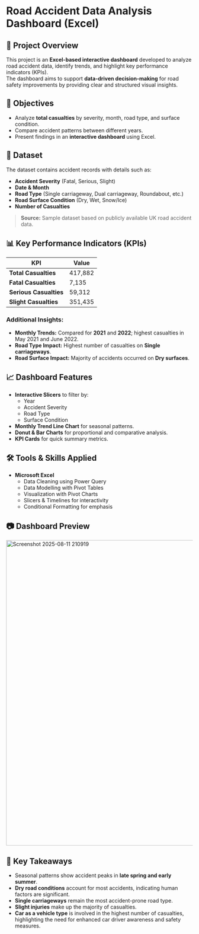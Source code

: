 # Road Accident Data Analysis Dashboard (Excel)

## 📌 Project Overview
This project is an **Excel-based interactive dashboard** developed to analyze road accident data, identify trends, and highlight key performance indicators (KPIs).  
The dashboard aims to support **data-driven decision-making** for road safety improvements by providing clear and structured visual insights.

## 🎯 Objectives
- Analyze **total casualties** by severity, month, road type, and surface condition.
- Compare accident patterns between different years.
- Present findings in an **interactive dashboard** using Excel.

## 📂 Dataset
The dataset contains accident records with details such as:
- **Accident Severity** (Fatal, Serious, Slight)
- **Date & Month**
- **Road Type** (Single carriageway, Dual carriageway, Roundabout, etc.)
- **Road Surface Condition** (Dry, Wet, Snow/Ice)
- **Number of Casualties**

> **Source:** Sample dataset based on publicly available UK road accident data.

## 📊 Key Performance Indicators (KPIs)
| KPI | Value |
|-----|-------|
| **Total Casualties** | 417,882 |
| **Fatal Casualties** | 7,135 |
| **Serious Casualties** | 59,312 |
| **Slight Casualties** | 351,435 |

### Additional Insights:
- **Monthly Trends:** Compared for **2021** and **2022**; highest casualties in May 2021 and June 2022.
- **Road Type Impact:** Highest number of casualties on **Single carriageways**.
- **Road Surface Impact:** Majority of accidents occurred on **Dry surfaces**.

## 📈 Dashboard Features
- **Interactive Slicers** to filter by:
  - Year
  - Accident Severity
  - Road Type
  - Surface Condition
- **Monthly Trend Line Chart** for seasonal patterns.
- **Donut & Bar Charts** for proportional and comparative analysis.
- **KPI Cards** for quick summary metrics.

## 🛠 Tools & Skills Applied
- **Microsoft Excel**
  - Data Cleaning using Power Query
  - Data Modelling with Pivot Tables
  - Visualization with Pivot Charts
  - Slicers & Timelines for interactivity
  - Conditional Formatting for emphasis

## 📷 Dashboard Preview
<img width="1852" height="824" alt="Screenshot 2025-08-11 210919" src="https://github.com/user-attachments/assets/ee47fbb0-eaa0-4afd-9207-5e4ff7d71015" />


## 🚀 Key Takeaways
- Seasonal patterns show accident peaks in **late spring and early summer**.
- **Dry road conditions** account for most accidents, indicating human factors are significant.
- **Single carriageways** remain the most accident-prone road type.
- **Slight injuries** make up the majority of casualties.
- **Car as a vehicle type** is involved in the highest number of casualties, highlighting the need for enhanced car driver awareness and safety measures.

